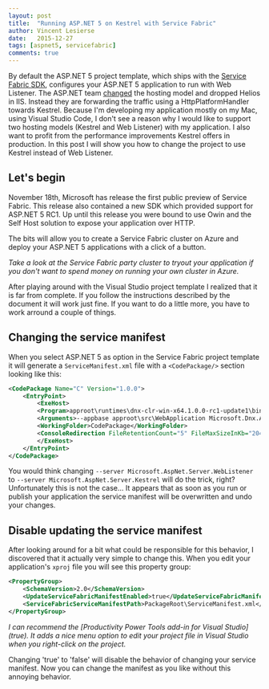 ```yaml
---
layout: post
title:  "Running ASP.NET 5 on Kestrel with Service Fabric"
author: Vincent Lesierse
date:   2015-12-27
tags: [aspnet5, servicefabric]
comments: true
---
```


By default the ASP.NET 5 project template, which ships with the [Service Fabric SDK](https://azure.microsoft.com/documentation/articles/service-fabric-get-started/#install-the-runtime-sdk-and-tools), configures your ASP.NET 5 application to run with Web Listener.
The ASP.NET team [changed](https://github.com/aspnet/Announcements/issues/69) the hosting model and dropped Helios in IIS. Instead they are forwarding the traffic using a HttpPlatformHandler towards Kestrel.
Because I'm developing my application mostly on my Mac, using Visual Studio Code, I don't see a reason why I would like to support two hosting models (Kestrel and Web Listener) with my application. I also want to profit from the performance improvements Kestrel offers in production.
In this post I will show you how to change the project to use Kestrel instead of Web Listener.

## Let's begin
November 18th, Microsoft has release the first public preview of Service Fabric. This release also contained a new SDK which provided support for ASP.NET 5 RC1.
Up until this release you were bound to use Owin and the Self Host solution to expose your application over HTTP.

The bits will allow you to create a Service Fabric cluster on Azure and deploy your ASP.NET 5 applications with a click of a button.

*Take a look at the Service Fabric party cluster to tryout your application if you don't want to spend money on running your own cluster in Azure.*
 
After playing around with the Visual Studio project template I realized that it is far from complete. If you follow the instructions described by the document it will work just fine.
If you want to do a little more, you have to work arround a couple of things.

## Changing the service manifest
When you select ASP.NET 5 as option in the Service Fabric project template it will generate a `ServiceManifest.xml` file with a `<CodePackage/>` section looking like this:

```xml
<CodePackage Name="C" Version="1.0.0">
    <EntryPoint>
        <ExeHost>
        <Program>approot\runtimes\dnx-clr-win-x64.1.0.0-rc1-update1\bin\dnx.exe</Program>
        <Arguments>--appbase approot\src\WebApplication Microsoft.Dnx.ApplicationHost Microsoft.ServiceFabric.AspNet.Hosting --server Microsoft.AspNet.Server.WebListener</Arguments>
        <WorkingFolder>CodePackage</WorkingFolder>
        <ConsoleRedirection FileRetentionCount="5" FileMaxSizeInKb="2048" />
        </ExeHost>
    </EntryPoint>
</CodePackage>
```

You would think changing `--server Microsoft.AspNet.Server.WebListener` to `--server Microsoft.AspNet.Server.Kestrel` will do the trick, right?
Unfortunately this is not the case... It appears that as soon as you run or publish your application the service manifest will be overwritten and undo your changes.

## Disable updating the service manifest
After looking around for a bit what could be responsible for this behavior, I discovered that it actually very simple to change this.
When you edit your application's `xproj` file you will see this property group:

```xml
<PropertyGroup>
    <SchemaVersion>2.0</SchemaVersion>
    <UpdateServiceFabricManifestEnabled>true</UpdateServiceFabricManifestEnabled>
    <ServiceFabricServiceManifestPath>PackageRoot\ServiceManifest.xml</ServiceFabricServiceManifestPath>
</PropertyGroup>
```

*I can recommend the [Productivity Power Tools add-in for Visual Studio](<UpdateServiceFabricManifestEnabled>true</UpdateServiceFabricManifestEnabled>). It adds a nice menu option to edit your project file in Visual Studio when you right-click on the project.*
 
Changing '<UpdateServiceFabricManifestEnabled>true</UpdateServiceFabricManifestEnabled>' to '<UpdateServiceFabricManifestEnabled>false</UpdateServiceFabricManifestEnabled>' will disable the behavior of changing your service manifest. Now you can change the manifest as you like without this annoying behavior.